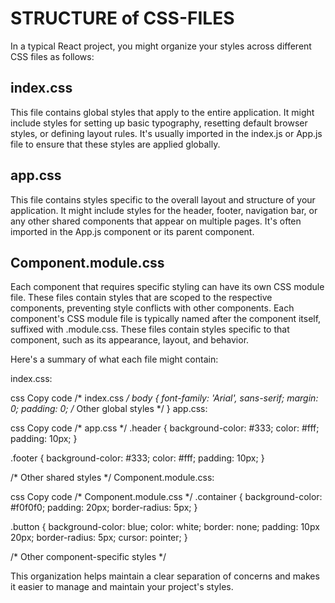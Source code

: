 # STRUCTURE of CSS-FILES

In a typical React project, you might organize your styles across different CSS files as follows:

## index.css
This file contains global styles that apply to the entire application. It might include styles for setting up basic typography, resetting default browser styles, or defining layout rules. It's usually imported in the index.js or App.js file to ensure that these styles are applied globally.

## app.css
This file contains styles specific to the overall layout and structure of your application. It might include styles for the header, footer, navigation bar, or any other shared components that appear on multiple pages. It's often imported in the App.js component or its parent component.

## Component.module.css
Each component that requires specific styling can have its own CSS module file. These files contain styles that are scoped to the respective components, preventing style conflicts with other components. Each component's CSS module file is typically named after the component itself, suffixed with .module.css. These files contain styles specific to that component, such as its appearance, layout, and behavior.

Here's a summary of what each file might contain:

index.css:

css
Copy code
/* index.css */
body {
  font-family: 'Arial', sans-serif;
  margin: 0;
  padding: 0;
  /* Other global styles */
}
app.css:

css
Copy code
/* app.css */
.header {
  background-color: #333;
  color: #fff;
  padding: 10px;
}

.footer {
  background-color: #333;
  color: #fff;
  padding: 10px;
}

/* Other shared styles */
Component.module.css:

css
Copy code
/* Component.module.css */
.container {
  background-color: #f0f0f0;
  padding: 20px;
  border-radius: 5px;
}

.button {
  background-color: blue;
  color: white;
  border: none;
  padding: 10px 20px;
  border-radius: 5px;
  cursor: pointer;
}

/* Other component-specific styles */

This organization helps maintain a clear separation of concerns and makes it easier to manage and maintain your project's styles.


